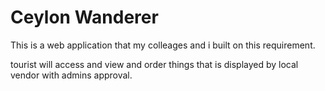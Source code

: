 # Ceylon Wanderer
This is a web application that my colleages and i built on this requirement.

tourist will access and view and order things that is displayed by local vendor with admins approval.
